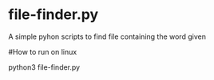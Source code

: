 # file-finder.py
A simple pyhon scripts to find file containing the word given

#How to run on  linux

python3 file-finder.py <add what you want to find here>
